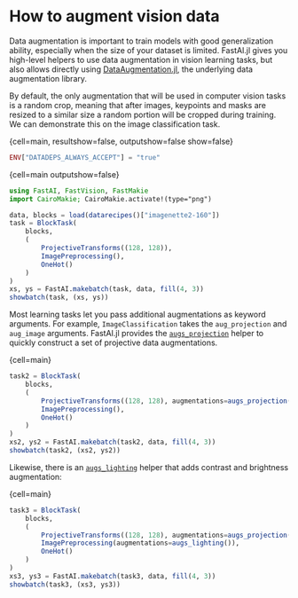 # How to augment vision data

Data augmentation is important to train models with good generalization ability, especially when the size of your dataset is limited. FastAI.jl gives you high-level helpers to use data augmentation in vision learning tasks, but also allows directly using [DataAugmentation.jl](https://github.com/lorenzoh/DataAugmentation.jl), the underlying data augmentation library.

By default, the only augmentation that will be used in computer vision tasks is a random crop, meaning that after images, keypoints and masks are resized to a similar size a random portion will be cropped during training. We can demonstrate this on the image classification task.

{cell=main, resultshow=false, outputshow=false show=false}
```julia
ENV["DATADEPS_ALWAYS_ACCEPT"] = "true"
```

{cell=main outputshow=false}
```julia
using FastAI, FastVision, FastMakie
import CairoMakie; CairoMakie.activate!(type="png")

data, blocks = load(datarecipes()["imagenette2-160"])
task = BlockTask(
    blocks,
    (
        ProjectiveTransforms((128, 128)),
        ImagePreprocessing(),
        OneHot()
    )
)
xs, ys = FastAI.makebatch(task, data, fill(4, 3))
showbatch(task, (xs, ys))     
```


Most learning tasks let you pass additional augmentations as keyword arguments. For example, `ImageClassification` takes the `aug_projection` and `aug_image` arguments. FastAI.jl provides the [`augs_projection`](#) helper to quickly construct a set of projective data augmentations.

{cell=main}
```julia
task2 = BlockTask(
    blocks,
    (
        ProjectiveTransforms((128, 128), augmentations=augs_projection()),
        ImagePreprocessing(),
        OneHot()
    )
)
xs2, ys2 = FastAI.makebatch(task2, data, fill(4, 3))
showbatch(task2, (xs2, ys2))
```


Likewise, there is an [`augs_lighting`](#) helper that adds contrast and brightness augmentation:

{cell=main}
```julia
task3 = BlockTask(
    blocks,
    (
        ProjectiveTransforms((128, 128), augmentations=augs_projection()),
        ImagePreprocessing(augmentations=augs_lighting()),
        OneHot()
    )
)
xs3, ys3 = FastAI.makebatch(task3, data, fill(4, 3))
showbatch(task3, (xs3, ys3))
```
